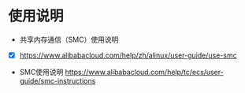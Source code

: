 # 使用说明

- 共享内存通信（SMC）使用说明

-[x] https://www.alibabacloud.com/help/zh/alinux/user-guide/use-smc

- SMC使用说明
 https://www.alibabacloud.com/help/tc/ecs/user-guide/smc-instructions
